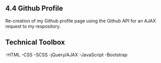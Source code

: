 ## 4.4 Github Profile
Re-creation of my Github profile page using the Github API for an AJAX request to my respository.

## Technical Toolbox
-HTML -CSS -SCSS -jQuery/AJAX -JavaScript -Bootstrap
